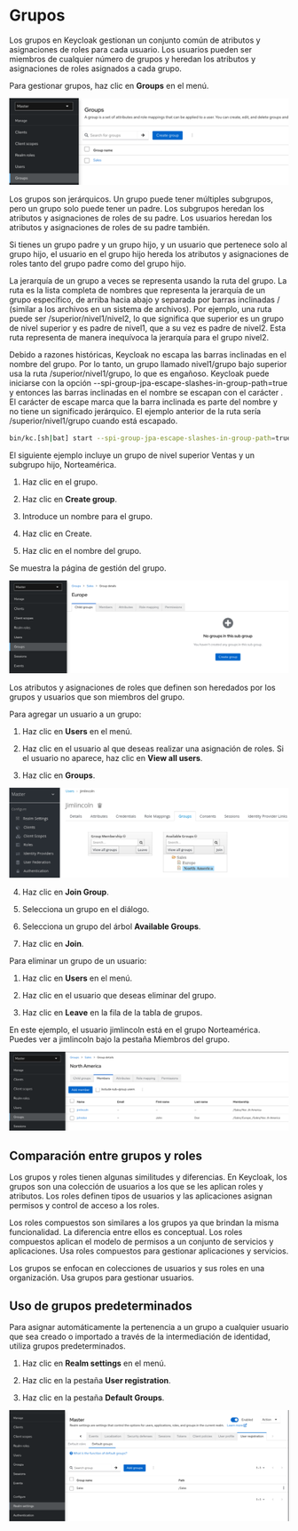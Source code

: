 # Grupos

Los grupos en Keycloak gestionan un conjunto común de atributos y asignaciones de roles para cada usuario. Los usuarios pueden ser miembros de cualquier número de grupos y heredan los atributos y asignaciones de roles asignados a cada grupo.

Para gestionar grupos, haz clic en **Groups** en el menú.

![Groups](../images/groups.png)

Los grupos son jerárquicos. Un grupo puede tener múltiples subgrupos, pero un grupo solo puede tener un padre. Los subgrupos heredan los atributos y asignaciones de roles de su padre. Los usuarios heredan los atributos y asignaciones de roles de su padre también.

Si tienes un grupo padre y un grupo hijo, y un usuario que pertenece solo al grupo hijo, el usuario en el grupo hijo hereda los atributos y asignaciones de roles tanto del grupo padre como del grupo hijo.

La jerarquía de un grupo a veces se representa usando la ruta del grupo. La ruta es la lista completa de nombres que representa la jerarquía de un grupo específico, de arriba hacia abajo y separada por barras inclinadas / (similar a los archivos en un sistema de archivos). Por ejemplo, una ruta puede ser /superior/nivel1/nivel2, lo que significa que superior es un grupo de nivel superior y es padre de nivel1, que a su vez es padre de nivel2. Esta ruta representa de manera inequívoca la jerarquía para el grupo nivel2.

Debido a razones históricas, Keycloak no escapa las barras inclinadas en el nombre del grupo. Por lo tanto, un grupo llamado nivel1/grupo bajo superior usa la ruta /superior/nivel1/grupo, lo que es engañoso. Keycloak puede iniciarse con la opción --spi-group-jpa-escape-slashes-in-group-path=true y entonces las barras inclinadas en el nombre se escapan con el carácter . El carácter de escape marca que la barra inclinada es parte del nombre y no tiene un significado jerárquico. El ejemplo anterior de la ruta sería /superior/nivel1/grupo cuando está escapado.

```bash
bin/kc.[sh|bat] start --spi-group-jpa-escape-slashes-in-group-path=true
```

El siguiente ejemplo incluye un grupo de nivel superior Ventas y un subgrupo hijo, Norteamérica.

1. Haz clic en el grupo.

2. Haz clic en **Create group**.

3. Introduce un nombre para el grupo.

4. Haz clic en Create.

5. Haz clic en el nombre del grupo.

Se muestra la página de gestión del grupo.

![Groups](../images/group_details.png)

Los atributos y asignaciones de roles que definen son heredados por los grupos y usuarios que son miembros del grupo.

Para agregar un usuario a un grupo:

1. Haz clic en **Users** en el menú.

2. Haz clic en el usuario al que deseas realizar una asignación de roles. Si el usuario no aparece, haz clic en **View all users**.

3. Haz clic en **Groups**.

![Groups](../images/group_user.png)

4. Haz clic en **Join Group**.

5. Selecciona un grupo en el diálogo.

6. Selecciona un grupo del árbol **Available Groups**.

7. Haz clic en **Join**.

Para eliminar un grupo de un usuario:

1. Haz clic en **Users** en el menú.

2. Haz clic en el usuario que deseas eliminar del grupo.

3. Haz clic en **Leave** en la fila de la tabla de grupos.

En este ejemplo, el usuario jimlincoln está en el grupo Norteamérica. Puedes ver a jimlincoln bajo la pestaña Miembros del grupo.

![Groups](../images/group_user2.png)

## Comparación entre grupos y roles

Los grupos y roles tienen algunas similitudes y diferencias. En Keycloak, los grupos son una colección de usuarios a los que se les aplican roles y atributos. Los roles definen tipos de usuarios y las aplicaciones asignan permisos y control de acceso a los roles.

Los roles compuestos son similares a los grupos ya que brindan la misma funcionalidad. La diferencia entre ellos es conceptual. Los roles compuestos aplican el modelo de permisos a un conjunto de servicios y aplicaciones. Usa roles compuestos para gestionar aplicaciones y servicios.

Los grupos se enfocan en colecciones de usuarios y sus roles en una organización. Usa grupos para gestionar usuarios.

## Uso de grupos predeterminados

Para asignar automáticamente la pertenencia a un grupo a cualquier usuario que sea creado o importado a través de la intermediación de identidad, utiliza grupos predeterminados.

1. Haz clic en **Realm settings** en el menú.

2. Haz clic en la pestaña **User registration**.

3. Haz clic en la pestaña **Default Groups**.

![Groups](../images/group_user3.png)


